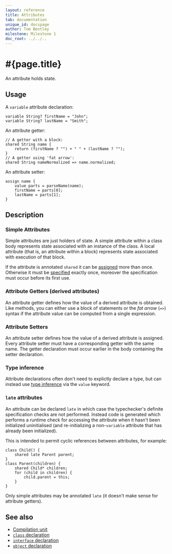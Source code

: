 ```yaml
---
layout: reference
title: Attributes
tab: documentation
unique_id: docspage
author: Tom Bentley
milestone: Milestone 1
doc_root: ../../..
---
```


# #{page.title}

An attribute holds state.

## Usage 


A `variable` attribute declaration:

<!-- id:attr -->
    variable String? firstName = "John";
    variable String? lastName = "Smith";

An attribute getter:

<!-- id:attr2 -->
<!-- cat-id: attr -->
    // A getter with a block:
    shared String name {
        return (firstName ? "") + " " + (lastName ? "");
    }
    // A getter using 'fat arrow':
    shared String nameNormalized => name.normalized;
    
An attribute setter:

<!-- cat-id: attr -->
<!-- cat-id: attr2 -->
<!-- cat: String[] parseName(String? name) { throw; } -->
    assign name {
        value parts = parseName(name);
        firstName = parts[0];
        lastName = parts[1];
    }
    

## Description

### Simple Attributes

Simple attributes are just holders of state. A simple attribute within a 
class body represents state associated with an instance of the class. A local 
attribute (that is, an attribute within a block) represents state associated 
with execution of that block.

If the attribute is annotated `shared` it can be 
[assigned](#{page.doc_root}/reference/operator/assign) more than once.
Otherwise it must be [specified](#{page.doc_root}/reference/statement/specification) 
exactly once, moreover the specification must occur before its first use.

### Attribute Getters (derived attributes)

An attribute getter defines how the value of a derived attribute is obtained. 
Like methods, you can either use a block of statements or the *fat arrow*
(`=>`) syntax if the attribute value can be computed from a single expression.

### Attribute Setters

An attribute setter defines how the value of a derived attribute is assigned.
Every attribute setter must have a corresponding getter with the same name. 
The getter declaration must occur earlier in the body containing the setter 
declaration.

### Type inference

Attribute declarations often don't need to explictly declare a type, 
but can instead use 
[type inference](../type-inference) via the `value` keyword.

### `late` attributes

An attribute can be declared `late` in which case the typechecker's
definite specification checks are not performed. Instead code is generated 
which performs a runtime check for accessing the attribute when it hasn't 
been initialized uninitialised (and re-initializing a
non-`variable` attribute that has already been initialized). 

This is intended to permit cyclic references between attributes, for example:

    class Child() {
        shared late Parent parent;
    }
    class Parent(children) {
        shared Child* children;
        for (child in children) {
            child.parent = this;
        }
    }

Only simple attributes may be annotated `late` 
(it doesn't make sense for attribute getters). 

## See also

* [Compilation unit](../compilation-unit)
* [`class` declaration](../../type/class)
* [`interface` declaration](../../type/interface)
* [`object` declaration](../../type/object)
